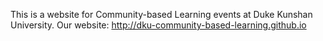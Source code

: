 This is a website for Community-based Learning events at Duke Kunshan University.
Our website: http://dku-community-based-learning.github.io
